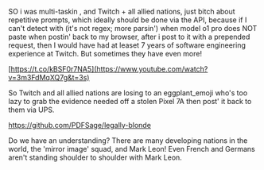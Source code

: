 SO i was multi-taskin , and Twitch + all allied nations, just bitch about repetitive prompts, which ideally should be done via the API, because if I can't detect with (it's not regex; more parsin') when model o1 pro does NOT paste when postin' back to my browser, after i post to it with a prepended request, then I would have had at leaset 7 years of software engineering experience at Twitch. But sometimes they have even more!

[https://t.co/kBSF0r7NA5](https://www.youtube.com/watch?v=3m3FdMqXQ7g&t=3s)

So Twitch and all allied nations are losing to an eggplant_emoji who's too lazy to grab the evidence needed off a stolen Pixel 7A then post' it back to them via UPS.

https://github.com/PDFSage/legally-blonde

Do we have an understanding? There are many developing nations in the world, the 'mirror image' squad, and Mark Leon! Even French and Germans aren't standing shoulder to shoulder with Mark Leon.
